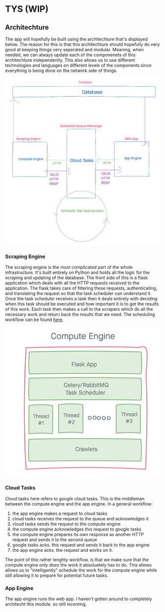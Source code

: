 # TYS (WIP)

## Architechture

The app will hopefully be built using the architechture that's displayed below.
The reason for this is that this architechture should hopefully do very good at keeping things very seperated and modular. Meaning, when needed, we can always update each of the componenets of this architechture independently. This also allows us to use different technologies and languages on different levels of the components since everything is being done on the network side of things.

![alt text](imgs/app_arch.png "App Architechture")

### Scraping Engine

The scraping engine is the most complicated part of the whole infrastructure. It's built entirely on Python and holds all the logic for the scraping and updating of the database. The front side of this is a flask application which deals with all the HTTP requests received to the application. The flask takes care of filtering these requests, authenticating, and translating the request so that the task scheduler can understand it.
Once the task scheduler receives a task then it deals entirely with deciding when this task should be executed and how important it is to get the results of this work. Each task then makes a call to the scrapers which do all the necessary work and return back the results that we need. The scheduling workflow can be found [here](link/to/some/part).

![alt text](imgs/scraping_engine.png "Scraping Engine")

### Cloud Tasks

Cloud tasks here refers to google cloud tasks. This is the middleman between the compute engine and the app engine. In a general workflow:

1. the app engine makes a request to cloud tasks
2. cloud tasks receives the request to the queue and acknowledges it
3. cloud tasks sends the request to the compute engine
4. the compute engine acknowledges this request to google tasks
5. the compute engine prepares its own response as another HTTP request and sends it to the second queue
6. google tasks acks. this request and sends it back to the app engine
7. the app engine acks. the request and works on it.

The point of this rather lenghty workflow, is that we make sure that the compute engine only does the work it absoluetely has to do. This allows allows us to "intelligently" schedule the work for the compute engine while still allowing it to prepare for potential future tasks.

### App Engine

The app engine runs the web app. I haven't gotten around to completely architecht this module. so still incoming.